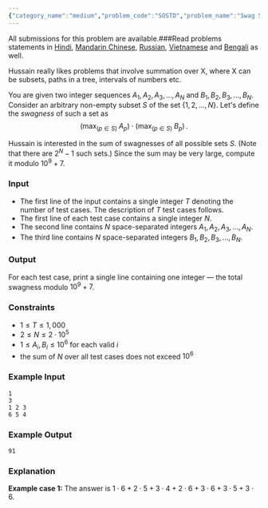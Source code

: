 ```yaml
---
{"category_name":"medium","problem_code":"SOSTD","problem_name":"Swag Subsets","languages_supported":{"0":"C","1":"CPP14","2":"JAVA","3":"PYTH","4":"PYTH 3.6","5":"PYPY","6":"CS2","7":"PAS fpc","8":"PAS gpc","9":"RUBY","10":"PHP","11":"GO","12":"NODEJS","13":"HASK","14":"rust","15":"SCALA","16":"swift","17":"D","18":"PERL","19":"FORT","20":"WSPC","21":"ADA","22":"CAML","23":"ICK","24":"BF","25":"ASM","26":"CLPS","27":"PRLG","28":"ICON","29":"SCM qobi","30":"PIKE","31":"ST","32":"NICE","33":"LUA","34":"BASH","35":"NEM","36":"LISP sbcl","37":"LISP clisp","38":"SCM guile","39":"JS","40":"ERL","41":"TCL","42":"kotlin","43":"PERL6","44":"TEXT","45":"SCM chicken","46":"PYP3","47":"CLOJ","48":"COB","49":"FS"},"max_timelimit":3,"source_sizelimit":50000,"problem_author":"deadwing97","problem_tester":null,"date_added":"19-12-2018","tags":{"0":"cook101","1":"deadwing97","2":"lazypropagation","3":"segment"},"editorial_url":"https://discuss.codechef.com/problems/SOSTD","time":{"view_start_date":1545589802,"submit_start_date":1545589802,"visible_start_date":1545589802,"end_date":1735669800},"is_direct_submittable":false,"layout":"problem"}
---
```

<span class="solution-visible-txt">All submissions for this problem are available.</span>###Read problems statements in [Hindi](http://www.codechef.com/download/translated/CK101TST/hindi/SOSTD.pdf), [Mandarin Chinese](http://www.codechef.com/download/translated/CK101TST/mandarin/SOSTD.pdf), [Russian](http://www.codechef.com/download/translated/CK101TST/russian/SOSTD.pdf), [Vietnamese](http://www.codechef.com/download/translated/CK101TST/vietnamese/SOSTD.pdf) and [Bengali](http://www.codechef.com/download/translated/CK101TST/bengali/SOSTD.pdf) as well.

Hussain really likes problems that involve summation over X, where X can be subsets, paths in a tree, intervals of numbers etc.

You are given two integer sequences $A_1, A_2, A_3, \ldots, A_N$ and $B_1, B_2, B_3, \ldots, B_N$. Consider an arbitrary non-empty subset $S$ of the set $\{1, 2, \ldots, N\}$. Let's define the *swagness* of such a set as
$$\left(\mathrm{max}_{(p \in S)} \; A_p\right) \cdot \left(\mathrm{max}_{(p \in S)} \; B_p\right) \,.$$

Hussain is interested in the sum of swagnesses of all possible sets $S$. (Note that there are $2^N-1$ such sets.) Since the sum may be very large, compute it modulo $10^9+7$.

### Input
- The first line of the input contains a single integer $T$ denoting the number of test cases. The description of $T$ test cases follows.
- The first line of each test case contains a single integer $N$.
- The second line contains $N$ space-separated integers $A_1, A_2, A_3, \ldots, A_N$.
- The third line contains $N$ space-separated integers $B_1, B_2, B_3, \ldots, B_N$.

### Output
For each test case, print a single line containing one integer — the total swagness modulo $10^9+7$.

### Constraints 
- $1 \le T \le 1,000$
- $2 \le N \le 2 \cdot 10^5$
- $1 \le A_i, B_i \le 10^6$ for each valid $i$
- the sum of $N$ over all test cases does not exceed $10^6$

### Example Input
```
1
3
1 2 3
6 5 4
```

### Example Output
```
91
```

### Explanation
**Example case 1:** The answer is $1 \cdot 6 + 2 \cdot 5 + 3 \cdot 4 + 2 \cdot 6 + 3 \cdot 6 + 3 \cdot 5 + 3 \cdot 6$.
